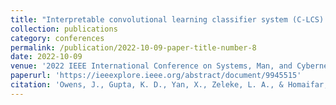 ```yaml
---
title: "Interpretable convolutional learning classifier system (C-LCS) for higher dimensional datasets"
collection: publications
category: conferences
permalink: /publication/2022-10-09-paper-title-number-8
date: 2022-10-09
venue: '2022 IEEE International Conference on Systems, Man, and Cybernetics (SMC)'
paperurl: 'https://ieeexplore.ieee.org/abstract/document/9945515'
citation: 'Owens, J., Gupta, K. D., Yan, X., Zeleke, L. A., & Homaifar, A. (2022, October). Interpretable convolutional learning classifier system (C-LCS) for higher dimensional datasets. In 2022 IEEE International Conference on Systems, Man, and Cybernetics (SMC) (pp. 846-853). IEEE.'
---
```

